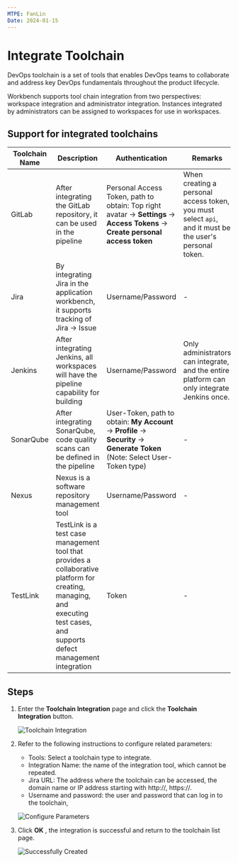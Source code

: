 ```yaml
---
MTPE: FanLin
Date: 2024-01-15
---
```


# Integrate Toolchain

DevOps toolchain is a set of tools that enables DevOps teams to collaborate and address key DevOps fundamentals throughout the product lifecycle.

Workbench supports tool chain integration from two perspectives: workspace integration and administrator integration. Instances integrated by administrators can be assigned to workspaces for use in workspaces.

## Support for integrated toolchains

| Toolchain Name | Description | Authentication | Remarks |
| --------------- | ----------- | -------------- | -------- |
| GitLab | After integrating the GitLab repository, it can be used in the pipeline | Personal Access Token, path to obtain: Top right avatar -> **Settings** -> **Access Tokens** -> **Create personal access token** | When creating a personal access token, you must select `api`, and it must be the user's personal token. |
| Jira | By integrating Jira in the application workbench, it supports tracking of Jira -> Issue | Username/Password | - |
| Jenkins | After integrating Jenkins, all workspaces will have the pipeline capability for building | Username/Password | Only administrators can integrate, and the entire platform can only integrate Jenkins once. |
| SonarQube | After integrating SonarQube, code quality scans can be defined in the pipeline | User-Token, path to obtain: **My Account** -> **Profile** -> **Security** -> **Generate Token** (Note: Select User-Token type) | - |
| Nexus | Nexus is a software repository management tool | Username/Password | - |
| TestLink | TestLink is a test case management tool that provides a collaborative platform for creating, managing, and executing test cases, and supports defect management integration | Token | - |

## Steps

1. Enter the __Toolchain Integration__ page and click the __Toolchain Integration__ button.

    ![Toolchain Integration](../../images/tool01.png)

2. Refer to the following instructions to configure related parameters:

    - Tools: Select a toolchain type to integrate.
    - Integration Name: the name of the integration tool, which cannot be repeated.
    - Jira URL: The address where the toolchain can be accessed, the domain name or IP address starting with http://, https://.
    - Username and password: the user and password that can log in to the toolchain,

    ![Configure Parameters](../../images/tool02.png)

3. Click __OK__ , the integration is successful and return to the toolchain list page.

    ![Successfully Created](../../images/tool03.png)
